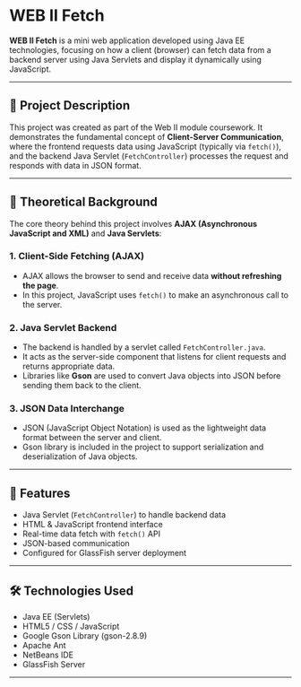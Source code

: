 # WEB II Fetch

**WEB II Fetch** is a mini web application developed using Java EE technologies, focusing on how a client (browser) can fetch data from a backend server using Java Servlets and display it dynamically using JavaScript.

---

## 📘 Project Description

This project was created as part of the Web II module coursework. It demonstrates the fundamental concept of **Client-Server Communication**, where the frontend requests data using JavaScript (typically via `fetch()`), and the backend Java Servlet (`FetchController`) processes the request and responds with data in JSON format.

---

## 🧠 Theoretical Background

The core theory behind this project involves **AJAX (Asynchronous JavaScript and XML)** and **Java Servlets**:

### 1. **Client-Side Fetching (AJAX)**
- AJAX allows the browser to send and receive data **without refreshing the page**.
- In this project, JavaScript uses `fetch()` to make an asynchronous call to the server.

### 2. **Java Servlet Backend**
- The backend is handled by a servlet called `FetchController.java`.
- It acts as the server-side component that listens for client requests and returns appropriate data.
- Libraries like **Gson** are used to convert Java objects into JSON before sending them back to the client.

### 3. **JSON Data Interchange**
- JSON (JavaScript Object Notation) is used as the lightweight data format between the server and client.
- Gson library is included in the project to support serialization and deserialization of Java objects.

---

## 🚀 Features

- Java Servlet (`FetchController`) to handle backend data
- HTML & JavaScript frontend interface
- Real-time data fetch with `fetch()` API
- JSON-based communication
- Configured for GlassFish server deployment

---

## 🛠️ Technologies Used

- Java EE (Servlets)
- HTML5 / CSS / JavaScript
- Google Gson Library (gson-2.8.9)
- Apache Ant
- NetBeans IDE
- GlassFish Server

---
